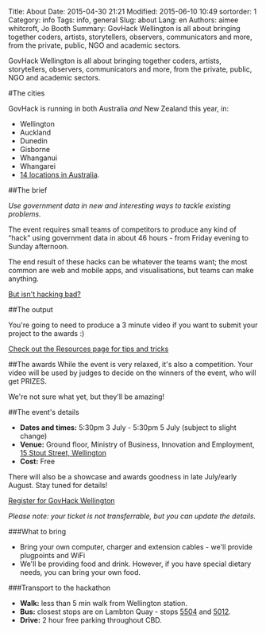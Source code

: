 Title: About
Date: 2015-04-30 21:21
Modified: 2015-06-10 10:49
sortorder: 1
Category: info
Tags: info, general
Slug: about
Lang: en
Authors: aimee whitcroft, Jo Booth
Summary: GovHack Wellington is all about bringing together coders, artists, storytellers, observers, communicators and more, from the private, public, NGO and academic sectors.

GovHack Wellington is all about bringing together coders, artists, storytellers, observers, communicators and more, from the private, public, NGO and academic sectors.

#The cities

GovHack is running in both Australia _and_ New Zealand this year, in:

* Wellington
* Auckland
* Dunedin
* Gisborne
* Whanganui
* Whangarei
* [14 locations in Australia](http://www.govhack.org/locations/).


##The brief

_Use government data in new and interesting ways to tackle existing problems._

The event requires small teams of competitors to produce any kind of “hack” using government data in about 46 hours - from Friday evening to Sunday afternoon. 

The end result of these hacks can be whatever the teams want; the most common are web and mobile apps, and visualisations, but teams can make anything.

[But isn't hacking bad?]({filename}/articles/isnt-hacking-bad.md)

##The output

You're going to need to produce a 3 minute video if you want to submit your project to the awards :)

[Check out the Resources page for tips and tricks]({filename}/pages/resources.md)

##The awards
While the event is very relaxed, it's also a competition. Your video will be used by judges to decide on the winners of the event, who will get PRIZES.

We're not sure what yet, but they'll be amazing!

##The event's details

* **Dates and times:** 5:30pm 3 July - 5:30pm 5 July (subject to slight change)
* **Venue:** Ground floor, Ministry of Business, Innovation and Employment,  [15 Stout Street, Wellington](https://goo.gl/maps/poy6l)
* **Cost:** Free

There will also be a showcase and awards goodness in late July/early August. Stay tuned for details!

[Register for GovHack Wellington](http://www.eventbrite.co.nz/e/govhack-wellington-tickets-16287880489)

_Please note: your ticket is not transferrable, but you can update the details._

###What to bring

* Bring your own computer, charger and extension cables - we'll provide plugpoints and WiFi
* We'll be providing food and drink. However, if you have special dietary needs, you can bring your own food. 

###Transport to the hackathon

* **Walk:** less than 5 min walk from Wellington station.
* **Bus:** closest stops are on Lambton Quay - stops [5504](http://www.metlink.org.nz/stop/5504) and [5012](http://www.metlink.org.nz/stop/5012).
* **Drive:** 2 hour free parking throughout CBD.


